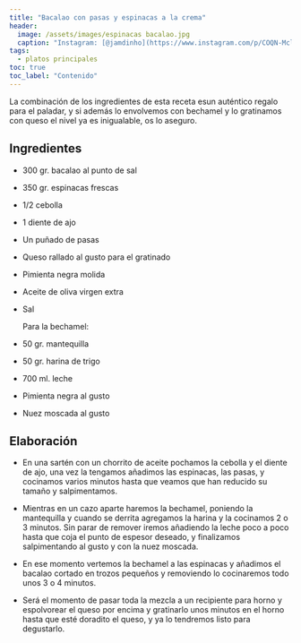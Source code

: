 ```yaml
---
title: "Bacalao con pasas y espinacas a la crema"
header:
  image: /assets/images/espinacas bacalao.jpg
  caption: "Instagram: [@jamdinho](https://www.instagram.com/p/COQN-MclzkL/)"
tags:
  - platos principales
toc: true
toc_label: "Contenido"
---
```


La combinación de los ingredientes de esta receta esun auténtico regalo para el paladar, y si además lo envolvemos con bechamel y lo gratinamos con queso el nivel ya es inigualable, os lo aseguro.


## Ingredientes

- 300 gr. bacalao al punto de sal
- 350 gr. espinacas frescas
- 1/2 cebolla
- 1 diente de ajo
- Un puñado de pasas
- Queso rallado al gusto para el gratinado
- Pimienta negra molida
- Aceite de oliva virgen extra
- Sal

  Para la bechamel:

- 50 gr. mantequilla
- 50 gr. harina de trigo
- 700 ml. leche
- Pimienta negra al gusto
- Nuez moscada al gusto  


## Elaboración

- En una sartén con un chorrito de aceite pochamos la cebolla y el diente de ajo, una vez la tengamos añadimos las espinacas, las pasas, y cocinamos varios minutos hasta que veamos que han reducido su tamaño y salpimentamos.

- Mientras en un cazo aparte haremos la bechamel, poniendo la mantequilla y cuando se derrita agregamos la harina y la cocinamos 2 o 3 minutos. Sin parar de remover iremos añadiendo la leche poco a poco hasta que coja el punto de espesor deseado, y finalizamos salpimentando al gusto y con la nuez moscada.

- En ese momento vertemos la bechamel a las espinacas y añadimos el bacalao cortado en trozos pequeños y removiendo lo cocinaremos todo unos 3 o 4 minutos.

- Será el momento de pasar toda la mezcla a un recipiente para horno y espolvorear el queso por encima y gratinarlo unos minutos en el horno hasta que esté doradito el queso, y ya lo tendremos listo para degustarlo.

